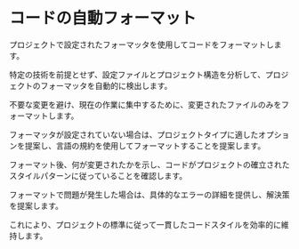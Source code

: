 # コードの自動フォーマット

プロジェクトで設定されたフォーマッタを使用してコードをフォーマットします。

特定の技術を前提とせず、設定ファイルとプロジェクト構造を分析して、プロジェクトのフォーマッタを自動的に検出します。

不要な変更を避け、現在の作業に集中するために、変更されたファイルのみをフォーマットします。

フォーマッタが設定されていない場合は、プロジェクトタイプに適したオプションを提案し、言語の規約を使用してフォーマットすることを提案します。

フォーマット後、何が変更されたかを示し、コードがプロジェクトの確立されたスタイルパターンに従っていることを確認します。

フォーマットで問題が発生した場合は、具体的なエラーの詳細を提供し、解決策を提案します。

これにより、プロジェクトの標準に従って一貫したコードスタイルを効率的に維持します。
